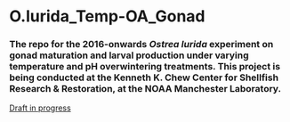 # O.lurida_Temp-OA_Gonad

### The repo for the 2016-onwards _Ostrea lurida_ experiment on gonad maturation and larval production under varying temperature and pH overwintering treatments.  This project is being conducted at the Kenneth K. Chew Center for Shellfish Research & Restoration, at the NOAA Manchester Laboratory. 

[Draft in progress](https://www.authorea.com/users/117272/articles/150731)
